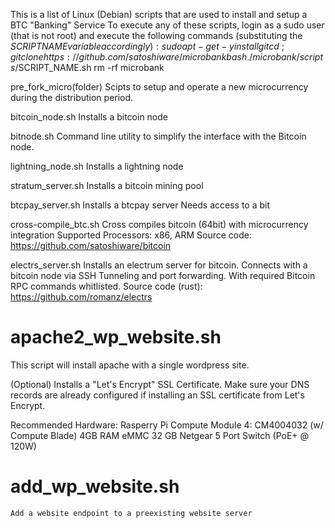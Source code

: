 This is a list of Linux (Debian) scripts that are used to install and setup a BTC "Banking" Service
To execute any of these scripts, login as a sudo user (that is not root) and execute the following commands (substituting the $SCRIPT NAME variable accordingly):
    sudo apt-get -y install git
    cd ~; git clone https://github.com/satoshiware/microbank
    bash ./microbank/scripts/$SCRIPT_NAME.sh
    rm -rf microbank
		
pre_fork_micro(folder)
	Scipts to setup and operate a new microcurrency during the distribution period.

bitcoin_node.sh
	Installs a bitcoin node

bitnode.sh
	Command line utility to simplify the interface with the Bitcoin node.

lightning_node.sh
	Installs a lightning node

stratum_server.sh
	Installs a bitcoin mining pool

btcpay_server.sh
	Installs a btcpay server
	Needs access to a bit

cross-compile_btc.sh
	Cross compiles bitcoin (64bit) with microcurrency integration
	Supported Processors: x86, ARM 
	Source code: https://github.com/satoshiware/bitcoin

electrs_server.sh
	Installs an electrum server for bitcoin.
	Connects with a bitcoin node via SSH Tunneling and port forwarding.
		With required Bitcoin RPC commands whitlisted. 
	Source code (rust): https://github.com/romanz/electrs

# apache2_wp_website.sh
This script will install apache with a single wordpress site.

(Optional) Installs a "Let's Encrypt" SSL Certificate.
Make sure your DNS records are already configured if installing an SSL certificate from Let's Encrypt.

Recommended Hardware:
    Rasperry Pi Compute Module 4: CM4004032 (w/ Compute Blade)
    4GB RAM
    eMMC 32 GB
    Netgear 5 Port Switch (PoE+ @ 120W)

# add_wp_website.sh
	Add a website endpoint to a preexisting website server
